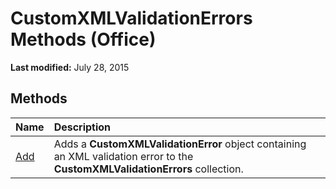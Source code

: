 
# CustomXMLValidationErrors Methods (Office)

 **Last modified:** July 28, 2015


## Methods



|**Name**|**Description**|
|:-----|:-----|
| [Add](21b330f2-9c4e-7216-cebb-70d602d68279.md)|Adds a  **CustomXMLValidationError** object containing an XML validation error to the **CustomXMLValidationErrors** collection.|
